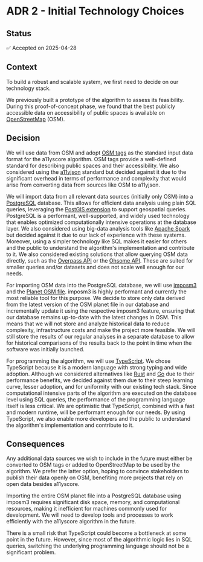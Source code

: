 # ADR 2 - Initial Technology Choices

## Status
✅ Accepted on 2025-04-28

## Context
To build a robust and scalable system, we first need to decide on our technology stack.

We previously built a prototype of the algorithm to assess its feasibility. During this proof-of-concept phase, we found that the best publicly accessible data on accessibility of public spaces is available on [OpenStreetMap](https://wiki.openstreetmap.org/) (OSM).

## Decision
We will use data from OSM and adopt [OSM tags](https://wiki.openstreetmap.org/wiki/Tags) as the standard input data format for the a11yscore algorithm. OSM tags provide a well-defined standard for describing public spaces and their accessibility. We also considered using the [a11yjson](https://sozialhelden.github.io/a11yjson/) standard but decided against it due to the significant overhead in terms of performance and complexity that would arise from converting data from sources like OSM to a11yjson.

We will import data from all relevant data sources (initially only OSM) into a [PostgreSQL](https://www.postgresql.org/) database. This allows for efficient data analysis using plain SQL queries, leveraging the [PostGIS extension](https://postgis.net/) to support geospatial queries. PostgreSQL is a performant, well-supported, and widely used technology that enables optimized computationally intensive operations at the database layer. We also considered using big-data analysis tools like [Apache Spark](https://spark.apache.org/) but decided against it due to our lack of experience with these systems. Moreover, using a simpler technology like SQL makes it easier for others and the public to understand the algorithm's implementation and contribute to it. We also considered existing solutions that allow querying OSM data directly, such as the [Overpass API](https://wiki.openstreetmap.org/wiki/Overpass_API) or the [Ohsome API](https://wiki.openstreetmap.org/wiki/Ohsome_API). These are suited for smaller queries and/or datasets and does not scale well enough for our needs.

For importing OSM data into the PostgreSQL database, we will use [imposm3](https://imposm.org/docs/imposm3/latest/) and the [Planet OSM file](https://planet.openstreetmap.org/). imposm3 is highly performant and currently the most reliable tool for this purpose. We decide to store only data derived from the latest version of the OSM planet file in our database and incrementally update it using the respective imposm3 feature, ensuring that our database remains up-to-date with the latest changes in OSM. This means that we will not store and analyze historical data to reduce complexity, infrastructure costs and make the project more feasible. We will still store the results of our regular analyses in a separate database to allow for historical comparisons of the results back to the point in time when the software was initially launched.

For programming the algorithm, we will use [TypeScript](https://www.typescriptlang.org/). We chose TypeScript because it is a modern language with strong typing and wide adoption. Although we considered alternatives like [Rust](https://www.rust-lang.org/) and [Go](https://go.dev/) due to their performance benefits, we decided against them due to their steep learning curve, lesser adoption, and for uniformity with our existing tech stack. Since computational intensive parts of the algorithm are executed on the database level using SQL queries, the performance of the programming language itself is less critical. We are optimistic that TypeScript, combined with a fast and modern runtime, will be performant enough for our needs. By using TypeScript, we also enable more developers and the public to understand the algorithm's implementation and contribute to it.

## Consequences
Any additional data sources we wish to include in the future must either be converted to OSM tags or added to OpenStreetMap to be used by the algorithm. We prefer the latter option, hoping to convince stakeholders to publish their data openly on OSM, benefiting more projects that rely on open data besides a11yscore.

Importing the entire OSM planet file into a PostgreSQL database using imposm3 requires significant disk space, memory, and computational resources, making it inefficient for machines commonly used for development. We will need to develop tools and processes to work efficiently with the a11yscore algorithm in the future.

There is a small risk that TypeScript could become a bottleneck at some point in the future. However, since most of the algorithmic logic lies in SQL queries, switching the underlying programming language should not be a significant problem.
